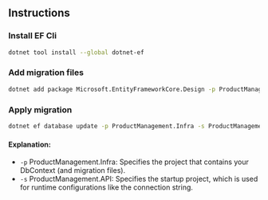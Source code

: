 ## Instructions

### Install EF Cli
```bash
dotnet tool install --global dotnet-ef  
```

### Add migration files
```bash
dotnet add package Microsoft.EntityFrameworkCore.Design -p ProductManagement.API
```

### Apply migration
```bash
dotnet ef database update -p ProductManagement.Infra -s ProductManagement.API

```

#### Explanation:
- `-p` ProductManagement.Infra: Specifies the project that contains your DbContext (and migration files).
- `-s` ProductManagement.API: Specifies the startup project, which is used for runtime configurations like the connection string.
